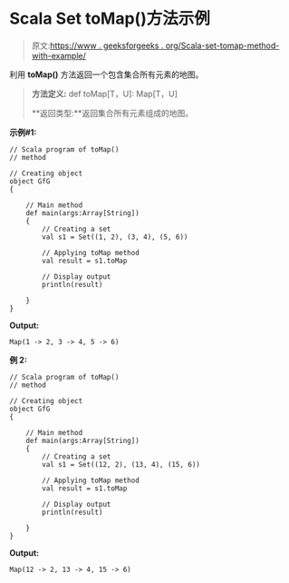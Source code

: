 # Scala Set toMap()方法示例

> 原文:[https://www . geeksforgeeks . org/Scala-set-tomap-method-with-example/](https://www.geeksforgeeks.org/scala-set-tomap-method-with-example/)

利用 **toMap()** 方法返回一个包含集合所有元素的地图。

> **方法定义:** def toMap[T，U]: Map[T，U]
> 
> **返回类型:**返回集合所有元素组成的地图。

**示例#1:**

```
// Scala program of toMap() 
// method 

// Creating object 
object GfG 
{ 

    // Main method 
    def main(args:Array[String]) 
    { 
        // Creating a set 
        val s1 = Set((1, 2), (3, 4), (5, 6)) 

        // Applying toMap method 
        val result = s1.toMap

        // Display output
        println(result)

    } 
} 
```

**Output:**

```
Map(1 -> 2, 3 -> 4, 5 -> 6)

```

**例 2:**

```
// Scala program of toMap() 
// method 

// Creating object 
object GfG 
{ 

    // Main method 
    def main(args:Array[String]) 
    { 
        // Creating a set 
        val s1 = Set((12, 2), (13, 4), (15, 6)) 

        // Applying toMap method 
        val result = s1.toMap

        // Display output
        println(result)

    } 
} 
```

**Output:**

```
Map(12 -> 2, 13 -> 4, 15 -> 6)

```